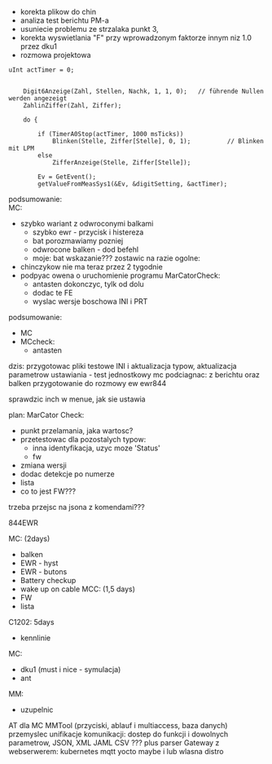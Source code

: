 - korekta plikow do chin
- analiza test berichtu PM-a
- usuniecie problemu ze strzalaka punkt 3,
- korekta wyswietlania "F" przy wprowadzonym faktorze innym niz 1.0 przez dku1
- rozmowa projektowa


```
uInt actTimer = 0;


    Digit6Anzeige(Zahl, Stellen, Nachk, 1, 1, 0);   // führende Nullen werden angezeigt
    ZahlinZiffer(Zahl, Ziffer);

    do {

        if (TimerA0Stop(actTimer, 1000 msTicks))
            Blinken(Stelle, Ziffer[Stelle], 0, 1);          // Blinken mit LPM
        else
            ZifferAnzeige(Stelle, Ziffer[Stelle]);

        Ev = GetEvent();
        getValueFromMeasSys1(&Ev, &digitSetting, &actTimer);

```

podsumowanie:\
MC:
- szybko wariant z odwroconymi balkami
  - szybko ewr - przycisk i histereza
  - bat porozmawiamy pozniej
  - odwrocone balken - dod befehl
  - moje: bat wskazanie??? zostawic na razie
ogolne:
- chinczykow nie ma teraz przez 2 tygodnie
- podpyac owena o uruchomienie programu
MarCatorCheck:
	- antasten dokonczyc, tylk od dolu
	- dodac te FE
	- wyslac wersje boschowa INI i PRT


podsumowanie:
- MC
- MCcheck:
	- antasten


dzis:
przygotowac pliki testowe INI i aktualizacja typow, aktualizacja parametrow ustawiania - test jednostkowy
mc podciagnac: z berichtu oraz balken
przygotowanie do rozmowy
ew ewr844


sprawdzic inch w menue, jak sie ustawia

plan:
MarCator Check:
- punkt przelamania, jaka wartosc?
- przetestowac dla pozostalych typow:
	- inna identyfikacja, uzyc moze 'Status'
	- fw
- zmiana wersji
- dodac detekcje po numerze
- lista 
- co to jest FW???

trzeba przejsc na jsona z komendami???

844EWR

MC: (2days)
- balken
- EWR - hyst
- EWR - butons
- Battery checkup
- wake up on cable
MCC: (1,5 days)
- FW
- lista

C1202: 5days
- kennlinie

MC:
- dku1 (must i nice - symulacja)
- ant

MM:
- uzupelnic


AT dla MC
MMTool  (przyciski, ablauf i multiaccess, baza danych) 
przemyslec unifikacje komunikacji: dostep do funkcji i dowolnych parametrow, JSON, XML JAML CSV ??? plus parser
Gateway z webserwerem: kubernetes mqtt yocto maybe i lub wlasna distro